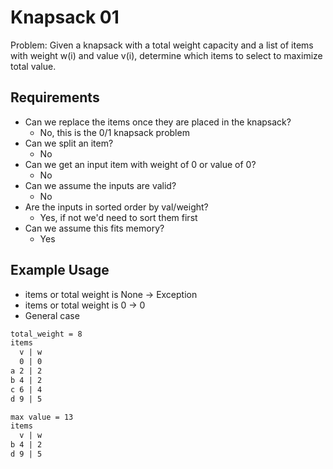 # Knapsack 01

Problem: Given a knapsack with a total weight capacity and a list of items with weight w(i) and value v(i), determine which items to select to maximize total value.

## Requirements

- Can we replace the items once they are placed in the knapsack?
  - No, this is the 0/1 knapsack problem
- Can we split an item?
  - No
- Can we get an input item with weight of 0 or value of 0?
  - No
- Can we assume the inputs are valid?
  - No
- Are the inputs in sorted order by val/weight?
  - Yes, if not we'd need to sort them first
- Can we assume this fits memory?
  - Yes

## Example Usage

- items or total weight is None -> Exception
- items or total weight is 0 -> 0
- General case

```txt
total_weight = 8
items
  v | w
  0 | 0
a 2 | 2
b 4 | 2
c 6 | 4
d 9 | 5

max value = 13
items
  v | w
b 4 | 2
d 9 | 5 
```
